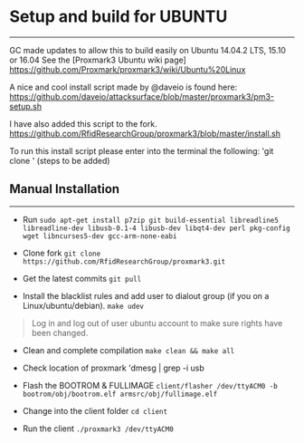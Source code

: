 # Setup and build for UBUNTU
---
GC made updates to allow this to build easily on Ubuntu 14.04.2 LTS, 15.10 or 16.04
See the [Proxmark3 Ubuntu wiki page] https://github.com/Proxmark/proxmark3/wiki/Ubuntu%20Linux

A nice and cool install script made by @daveio is found here: 
https://github.com/daveio/attacksurface/blob/master/proxmark3/pm3-setup.sh

I have also added this script to the fork.
https://github.com/RfidResearchGroup/proxmark3/blob/master/install.sh

To run this install script please enter into the terminal the following:
'git clone '
(steps to be added)

## Manual Installation
---
- Run
`sudo apt-get install p7zip git build-essential libreadline5 libreadline-dev libusb-0.1-4 libusb-dev libqt4-dev perl pkg-config wget libncurses5-dev gcc-arm-none-eabi`

- Clone fork
`git clone https://github.com/RfidResearchGroup/proxmark3.git`

- Get the latest commits
`git pull`

- Install the blacklist rules and  add user to dialout group (if you on a Linux/ubuntu/debian). 
`make udev`

> Log in and log out of user ubuntu account to make sure rights have been changed. 

- Clean and complete compilation
`make clean && make all`
	
- Check location of proxmark 
'dmesg | grep -i usb

- Flash the BOOTROM & FULLIMAGE
`client/flasher /dev/ttyACM0 -b bootrom/obj/bootrom.elf armsrc/obj/fullimage.elf`
	
- Change into the client folder
`cd client`
	
- Run the client
`./proxmark3 /dev/ttyACM0`
